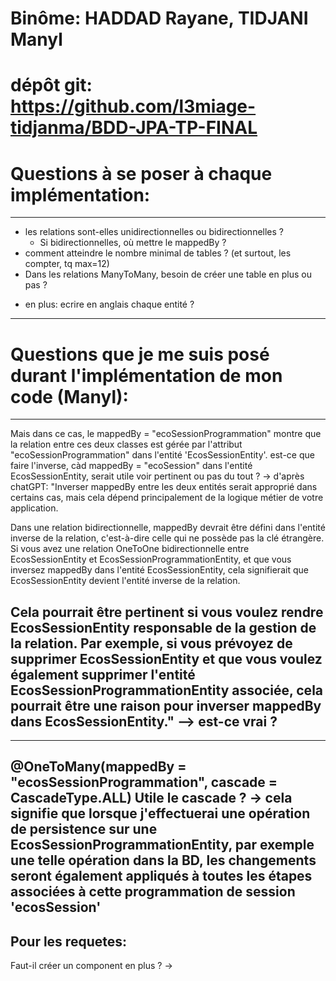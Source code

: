 # Binôme: HADDAD Rayane, TIDJANI Manyl
# dépôt git: https://github.com/l3miage-tidjanma/BDD-JPA-TP-FINAL
# #####################################

# Questions à se poser à chaque implémentation:
-------------------------------------------------------------------------------
- les relations sont-elles unidirectionnelles ou bidirectionnelles ? 
  - Si bidirectionnelles, où mettre le mappedBy ?
- comment atteindre le nombre minimal de tables ? (et surtout, les compter, tq max=12)
- Dans les relations ManyToMany, besoin de créer une table en plus ou pas ?

* en plus: ecrire en anglais chaque entité ?
-------------------------------------------------------------------------------

# Questions que je me suis posé durant l'implémentation de mon code (Manyl):
-------------------------------------------------------------------------------
Mais dans ce cas, le mappedBy = "ecoSessionProgrammation" montre que la relation entre ces deux classes est gérée par l'attribut "ecoSessionProgrammation" dans l'entité 'EcosSessionEntity'. est-ce que faire l'inverse, càd mappedBy = "ecoSession" dans l'entité EcosSessionEntity, serait utile voir pertinent ou pas du tout ?
->
d'après chatGPT:
"Inverser mappedBy entre les deux entités serait approprié dans certains cas, mais cela dépend principalement de la logique métier de votre application.

Dans une relation bidirectionnelle, mappedBy devrait être défini dans l'entité inverse de la relation, c'est-à-dire celle qui ne possède pas la clé étrangère. Si vous avez une relation OneToOne bidirectionnelle entre EcosSessionEntity et EcosSessionProgrammationEntity, et que vous inversez mappedBy dans l'entité EcosSessionEntity, cela signifierait que EcosSessionEntity devient l'entité inverse de la relation.

Cela pourrait être pertinent si vous voulez rendre EcosSessionEntity responsable de la gestion de la relation. Par exemple, si vous prévoyez de supprimer EcosSessionEntity et que vous voulez également supprimer l'entité EcosSessionProgrammationEntity associée, cela pourrait être une raison pour inverser mappedBy dans EcosSessionEntity."
--> est-ce vrai ?
-------------------------------------------------------------------------------

-------------------------------------------------------------------------------
@OneToMany(mappedBy = "ecosSessionProgrammation", cascade = CascadeType.ALL)
Utile le cascade ? -> cela signifie que lorsque j'effectuerai une opération de persistence sur une EcosSessionProgrammationEntity, par exemple une telle opération dans la BD, les changements seront également appliqués à toutes les étapes associées à cette programmation de session 'ecosSession'
-------------------------------------------------------------------------------

##  Pour les requetes:
Faut-il créer un component en plus ?
->
